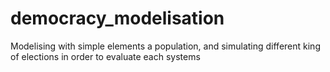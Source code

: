 # democracy_modelisation
Modelising with simple elements a population, and simulating different king of elections in order to evaluate each systems
